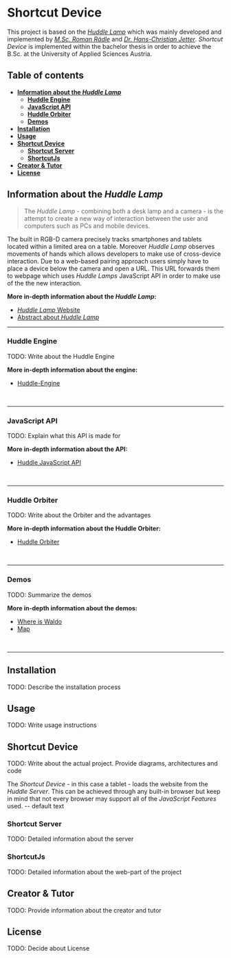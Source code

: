 # Shortcut Device

This project is based on the [_Huddle Lamp_](https://github.com/huddlelamp/) which was mainly developed and implemented by [_M.Sc. Roman Rädle_](https://github.com/raedle) and [_Dr. Hans-Christian Jetter_](https://github.com/hcjetter). _Shortcut Device_ is implemented within the bachelor thesis in order to achieve the B.Sc. at the University of Applied Sciences Austria.

## Table of contents
- [**Information about the _Huddle Lamp_**](#information)
	- [**Huddle Engine**](#engine)
	- [**JavaScript API**](#api)
	- [**Huddle Orbiter**](#orbiter)
	- [**Demos**](#demos)
- [**Installation**](#installation)
- [**Usage**](#usage)
- [**Shortcut Device**](#device)
	- [**Shortcut Server**](#server)
	- [**ShortcutJs**](#js)
- [**Creator & Tutor**](#creator)
- [**License**](#license) 

<a name="information"></a>
## Information about the _Huddle Lamp_

> The _Huddle Lamp_ - combining both a desk lamp and a camera - is the attempt to create a new way of interaction between the user and computers such as PCs and mobile devices.  

The built in RGB-D camera precisely tracks smartphones and tablets located within a limited area on a table. Moreover _Huddle Lamp_ observes movements of hands which allows developers to make use of cross-device interaction. Due to a web-based pairing approach users simply have to place a device below the camera and open a URL. This URL forwards them to webpage which uses _Huddle Lamps_ JavaScript API in order to make use of the the new interaction.

**More in-depth information about the _Huddle Lamp_:**

- [_Huddle Lamp_ Website](http://huddlelamp.org/)
- [Abstract about _Huddle Lamp_](http://huddlelamp.org/wp-content/uploads/2014/09/HuddleLamp_ITS2014.pdf#viewer.action=download)

---
<a name="engine"></a>
### Huddle Engine

TODO: Write about the Huddle Engine

**More in-depth information about the engine:**

- [Huddle-Engine](https://github.com/huddlelamp/huddle-engine)

<br/>

---
<a name="api"></a>
### JavaScript API

TODO: Explain what this API is made for

**More in-depth information about the API:**

- [Huddle JavaScript API](https://github.com/raedle/meteor-huddle)

<br/>

---
<a name="orbiter"></a>
### Huddle Orbiter

TODO: Write about the Orbiter and the advantages

**More in-depth information about the Huddle Orbiter:**

- [Huddle Orbiter](https://github.com/huddlelamp/huddle-orbiter)

<br/>

---
<a name="demos"></a>
### Demos

TODO: Summarize the demos

**More in-depth information about the demos:**

- [Where is Waldo](https://github.com/huddlelamp/where-is-waldo)
- [Map](https://github.com/huddlelamp/demo-app)

<br/>

---
<a name="installation"></a>
## Installation

TODO: Describe the installation process

<a name="usage"></a>
## Usage

TODO: Write usage instructions

<a name="device"></a>
## Shortcut Device

TODO: Write about the actual project. Provide diagrams, architectures and code

The _Shortcut Device_ - in this case a tablet - loads the website from the _Huddle Server_. This can be achieved through any built-in browser but 
keep in mind that not every browser may support all of the _JavaScript Features_ used. -- default text

<a name="server"></a>
### Shortcut Server

TODO: Detailed information about the server

<a name="js"></a>
### ShortcutJs

TODO: Detailed information about the web-part of the project

<a name="creator"></a>
## Creator & Tutor

TODO: Provide information about the creator and tutor

<a name="license"></a>
## License

TODO: Decide about License